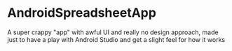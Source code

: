 # AndroidSpreadsheetApp
A super crappy "app" with awful UI and really no design approach, made just to have a play with Android Studio and get a slight feel for how it works
